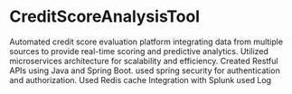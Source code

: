 # CreditScoreAnalysisTool
Automated credit score evaluation platform integrating data from multiple sources to provide real-time scoring and predictive analytics. Utilized microservices architecture for scalability and efficiency.
Created Restful APIs using Java and Spring Boot.
used spring security for authentication and authorization.
Used Redis cache
Integration with Splunk
used Log
